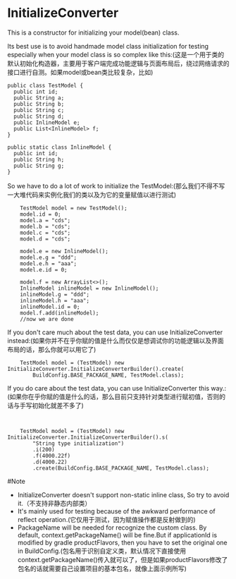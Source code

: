 # InitializeConverter
This is a constructor for initializing your model(bean) class. 


Its best use is to avoid handmade model class initialization for testing especially when your model class is so complex like this:(这是一个用于类的默认初始化构造器，主要用于客户端完成功能逻辑与页面布局后，绕过网络请求的接口进行自测。如果model或bean类比较复杂，比如)

```
public class TestModel {
  public int id;
  public String a;
  public String b;
  public String c;
  public String d;
  public InlineModel e;
  public List<InlineModel> f;
}

public static class InlineModel {
  public int id;
  public String h;
  public String g;
}
```

So we have to do a lot of work to initialize the TestModel:(那么我们不得不写一大堆代码来实例化我们的类以及为它的变量赋值以进行测试)

```
    TestModel model = new TestModel();
    model.id = 0;
    model.a = "cds";
    model.b = "cds";
    model.c = "cds";
    model.d = "cds";
    
    model.e = new InlineModel();
    model.e.g = "ddd";
    model.e.h = "aaa";
    model.e.id = 0;
    
    model.f = new ArrayList<>();
    InlineModel inlineModel = new InlineModel();
    inlineModel.g = "ddd";
    inlineModel.h = "aaa";
    inlineModel.id = 0;
    model.f.add(inlineModel);
    //now we are done
```

If you don't care much about the test data, you can use InitializeConverter instead:(如果你并不在乎你赋的值是什么而仅仅是想调试你的功能逻辑以及界面布局的话，那么你就可以用它了)
```
    TestModel model = (TestModel) new InitializeConverter.InitializeConverterBuilder().create(
        BuildConfig.BASE_PACKAGE_NAME, TestModel.class);
```

If you do care about the test data, you can use InitializeConverter this way.: (如果你在乎你赋的值是什么的话，那么目前只支持针对类型进行赋初值，否则的话与手写初始化就差不多了)

```
    
    
    TestModel model = (TestModel) new InitializeConverter.InitializeConverterBuilder().s(
        "String type initialization")
        .i(200)
        .f(4000.22f)
        .d(4000.22)
        .create(BuildConfig.BASE_PACKAGE_NAME, TestModel.class);
```

#Note
* InitializeConverter doesn't support non-static inline class, So try to avoid it.（不支持非静态内部类）
* It's mainly used for testing because of the awkward performance of reflect operation.(它仅用于测试，因为赋值操作都是反射做到的)
* PackageName will be needed for recognize the custom class. By default, context.getPackageName() will be fine.But if applicationId is modified by gradle productFlavors, then you have to set the original one in BuildConfig.(包名用于识别自定义类，默认情况下直接使用context.getPackageName()传入就可以了，但是如果productFlavors修改了包名的话就需要自己设置项目的基本包名，就像上面示例所写)

